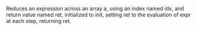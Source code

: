 Reduces an expression across an array a, using an index named idx,
  and return value named ret, initialized to init, setting ret to the 
  evaluation of expr at each step, returning ret.